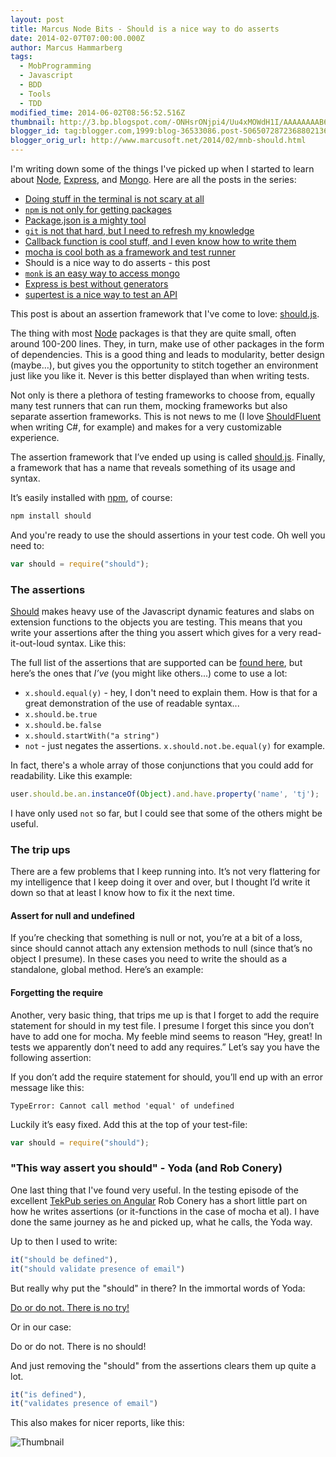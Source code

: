 ```yaml
---
layout: post
title: Marcus Node Bits - Should is a nice way to do asserts
date: 2014-02-07T07:00:00.000Z
author: Marcus Hammarberg
tags:
  - MobProgramming
  - Javascript
  - BDD
  - Tools
  - TDD
modified_time: 2014-06-02T08:56:52.516Z
thumbnail: http://3.bp.blogspot.com/-ONHsrONjpi4/Uu4xMOWdH1I/AAAAAAAAB6U/XmOgOFUgBvE/s72-c/Screen+Shot+2014-02-01+at+20.05.01+.png
blogger_id: tag:blogger.com,1999:blog-36533086.post-5065072872368802136
blogger_orig_url: http://www.marcusoft.net/2014/02/mnb-should.html
---
```


I'm writing down some of the things I've picked up when I started to learn about [Node](http://nodejs.org/), [Express](http://expressjs.com/), and [Mongo](http://www.mongodb.org/). Here are all the posts in the series:

- [Doing stuff in the terminal is not scary at all](http://www.marcusoft.net/2014/02/mnb-terminal.html)
- [`npm` is not only for getting packages](http://www.marcusoft.net/2014/02/mnb-npm.html)
- [Package.json is a mighty tool](http://www.marcusoft.net/2014/02/mnb-packagejson.html)
- [`git` is not that hard, but I need to refresh my knowledge](http://www.marcusoft.net/2014/02/mnb-git.html)
- [Callback function is cool stuff, and I even know how to write them](http://www.marcusoft.net/2014/02/mnb-callbacks.html)
- [mocha is cool both as a framework and test runner](http://www.marcusoft.net/2014/02/mnb-mocha.html)
- Should is a nice way to do asserts - this post
- [`monk` is an easy way to access mongo](http://www.marcusoft.net/2014/02/mnb-monk.html)
- [Express is best without generators](http://www.marcusoft.net/2014/02/mnb-express.html)
- [supertest is a nice way to test an API](http://www.marcusoft.net/2014/02/mnb-supertest.html)

This post is about an assertion framework that I've come to love: [should.js](https://github.com/visionmedia/should.js).

The thing with most [Node](http://nodejs.org/) packages is that they are quite small, often around 100-200 lines. They, in turn, make use of other packages in the form of dependencies. This is a good thing and leads to modularity, better design (maybe…), but gives you the opportunity to stitch together an environment just like you like it. Never is this better displayed than when writing tests.

Not only is there a plethora of testing frameworks to choose from, equally many test runners that can run them, mocking frameworks but also separate assertion frameworks. This is not news to me (I love [ShouldFluent](https://github.com/erichexter/Should) when writing C#, for example) and makes for a very customizable experience.

The assertion framework that I’ve ended up using is called [should.js](https://github.com/visionmedia/should.js). Finally, a framework that has a name that reveals something of its usage and syntax.

It’s easily installed with [npm](https://npmjs.org/), of course:

```bash
npm install should
```

And you're ready to use the should assertions in your test code. Oh well you need to:

```javascript
var should = require("should");
```

### The assertions

[Should](https://github.com/visionmedia/should.js) makes heavy use of the Javascript dynamic features and slabs on extension functions to the objects you are testing. This means that you write your assertions after the thing you assert which gives for a very read-it-out-loud syntax. Like this:

The full list of the assertions that are supported can be [found here](https://github.com/visionmedia/should.js/), but here’s the ones that *I’ve* (you might like others...) come to use a lot:

- `x.should.equal(y)` - hey, I don't need to explain them. How is that for a great demonstration of the use of readable syntax...
- `x.should.be.true`
- `x.should.be.false`
- `x.should.startWith("a string")`
- `not` - just negates the assertions. `x.should.not.be.equal(y)` for example.

In fact, there's a whole array of those conjunctions that you could add for readability. Like this example:

```javascript
user.should.be.an.instanceOf(Object).and.have.property('name', 'tj');
```

I have only used `not` so far, but I could see that some of the others might be useful.

### The trip ups

There are a few problems that I keep running into. It’s not very flattering for my intelligence that I keep doing it over and over, but I thought I’d write it down so that at least I know how to fix it the next time.

#### Assert for null and undefined

If you’re checking that something is null or not, you’re at a bit of a loss, since should cannot attach any extension methods to null (since that’s no object I presume). In these cases you need to write the should as a standalone, global method. Here’s an example:

#### Forgetting the require

Another, very basic thing, that trips me up is that I forget to add the require statement for should in my test file. I presume I forget this since you don’t have to add one for mocha. My feeble mind seems to reason “Hey, great! In tests we apparently don’t need to add any requires.” Let’s say you have the following assertion:

If you don’t add the require statement for should, you’ll end up with an error message like this:

```plaintext
TypeError: Cannot call method 'equal' of undefined
```

Luckily it’s easy fixed. Add this at the top of your test-file:

```javascript
var should = require("should");
```

### "This way assert you should" - Yoda (and Rob Conery)

One last thing that I've found very useful. In the testing episode of the excellent [TekPub series on Angular](http://tekpub.com/products/angular) Rob Conery has a short little part on how he writes assertions (or it-functions in the case of mocha et al). I have done the same journey as he and picked up, what he calls, the Yoda way.

Up to then I used to write:

```javascript
it("should be defined"),
it("should validate presence of email")
```

But really why put the "should" in there? In the immortal words of Yoda:

[Do or do not. There is no try!](http://www.youtube.com/watch?v=BQ4yd2W50No)

Or in our case:

Do or do not. There is no should!

And just removing the "should" from the assertions clears them up quite a lot.

```javascript
it("is defined"),
it("validates presence of email")
```

This also makes for nicer reports, like this:

![Thumbnail](http://3.bp.blogspot.com/-ONHsrONjpi4/Uu4xMOWdH1I/AAAAAAAAB6U/XmOgOFUgBvE/s1600/Screen+Shot+2014-02-01+at+20.05.01+.png)